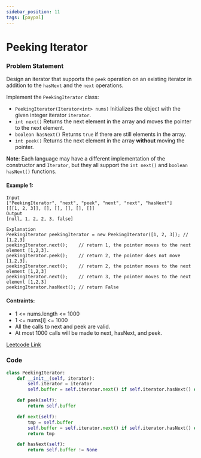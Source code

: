 ```yaml
---
sidebar_position: 11
tags: [paypal]
---
```


# Peeking Iterator

### Problem Statement

Design an iterator that supports the `peek` operation on an existing iterator in addition to the `hasNext` and the `next` operations.

Implement the `PeekingIterator` class:

- `PeekingIterator(Iterator<int> nums)` Initializes the object with the given integer iterator `iterator`.
- `int next()` Returns the next element in the array and moves the pointer to the next element.
- `boolean hasNext()` Returns `true` if there are still elements in the array.
- `int peek()` Returns the next element in the array **without** moving the pointer.

**Note**: Each language may have a different implementation of the constructor and `Iterator`, but they all support the `int next()` and `boolean hasNext()` functions.

#### Example 1:

```
Input
["PeekingIterator", "next", "peek", "next", "next", "hasNext"]
[[[1, 2, 3]], [], [], [], [], []]
Output
[null, 1, 2, 2, 3, false]

Explanation
PeekingIterator peekingIterator = new PeekingIterator([1, 2, 3]); // [1,2,3]
peekingIterator.next();    // return 1, the pointer moves to the next element [1,2,3].
peekingIterator.peek();    // return 2, the pointer does not move [1,2,3].
peekingIterator.next();    // return 2, the pointer moves to the next element [1,2,3]
peekingIterator.next();    // return 3, the pointer moves to the next element [1,2,3]
peekingIterator.hasNext(); // return False
```

#### Contraints:

- 1 <= nums.length <= 1000
- 1 <= nums[i] <= 1000
- All the calls to next and peek are valid.
- At most 1000 calls will be made to next, hasNext, and peek.

[Leetcode Link](https://leetcode.com/problems/peeking-iterator/)

### Code

```python title="Python"
class PeekingIterator:
    def __init__(self, iterator):
        self.iterator = iterator
        self.buffer = self.iterator.next() if self.iterator.hasNext() else None

    def peek(self):
        return self.buffer

    def next(self):
        tmp = self.buffer
        self.buffer = self.iterator.next() if self.iterator.hasNext() else None
        return tmp

    def hasNext(self):
        return self.buffer != None
```
